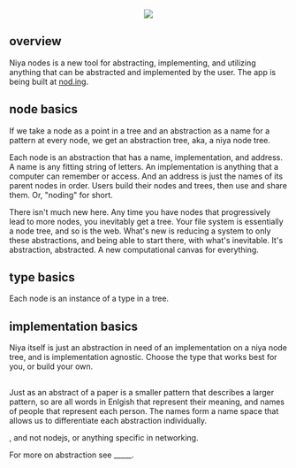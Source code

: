 <p align=center>
</br>
<img src="https://github.com/johans-work/niyanodes/assets/108384802/8db06b17-19a3-4a30-b5ac-0ebb34114648">
</br>
</p>

## overview

Niya nodes is a new tool for abstracting, implementing, and utilizing anything that can be abstracted and implemented by the user. The app is being built at [nod.ing](http://nod.ing/).

## node basics

If we take a node as a point in a tree and an abstraction as a name for a pattern at every node, we get an abstraction tree, aka, a niya node tree. 

Each node is an abstraction that has a name, implementation, and address. A name is any fitting string of letters. An implementation is anything that a computer can remember or access. And an address is just the names of its parent nodes in order. Users build their nodes and trees, then use and share them. Or, "noding" for short.

There isn't much new here. Any time you have nodes that progressively lead to more nodes, you inevitably get a tree. Your file system is essentially a node tree, and so is the web. What's new is reducing a system to only these abstractions, and being able to start there, with what's inevitable. It's abstraction, abstracted. A new computational canvas for everything.

## type basics

Each node is an instance of a type in a tree. 

## implementation basics

Niya itself is just an abstraction in need of an implementation on a niya node tree, and is implementation agnostic. Choose the type that works best for you, or build your own. 


##

Just as an abstract of a paper is a smaller pattern that describes a larger pattern, so are all words in Enlgish that represent their meaning, and names of people that represent each person. The names form a name space that allows us to differentiate each abstraction individually.


, and not nodejs, or anything specific in networking.

For more on abstraction see _____.






